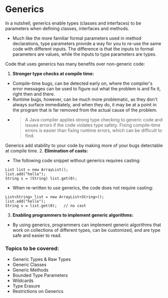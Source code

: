 # Generics
In a nutshell, generics enable types (classes and interfaces) to be parameters when defining classes, interfaces and methods. 
- Much like the more familiar formal parameters used in method declarations, type parameters provide a way for you to re-use the same code with different inputs. The difference is that the inputs to formal parameters are values, while the inputs to type parameters are types.

Code that uses generics has many benefits over non-generic code:

1. **Stronger type checks at compile time:**
- Compile-time bugs, can be detected early on, where the compiler's error messages can be used to figure out what the problem is and fix it, right then and there. 
- Runtime bugs, however, can be much more problematic, as they don't always surface immediately, and when they do, it may be at a point in the program that is far removed from the actual cause of the problem.
- > A Java compiler applies strong type checking to generic code and issues errors if the code violates type safety. Fixing compile-time errors is easier than fixing runtime errors, which can be difficult to find.

Generics add stability to your code by making more of your bugs detectable at compile time.
2. **Elimination of casts:**
- The following code snippet without generics requires casting:
```
List list = new ArrayList();
list.add("hello");
String s = (String) list.get(0);
```
- When re-written to use generics, the code does not require casting:
```
List<String> list = new ArrayList<String>();
list.add("hello");
String s = list.get(0);   // no cast
```
3. **Enabling programmers to implement generic algorithms:**
- By using generics, programmers can implement generic algorithms that work on collections of different types, can be customized, and are type safe and easier to read.

### Topics to be covered:
- Generic Types & Raw Types
- Generic Classes
- Generic Methods
- Bounded Type Parameters
- Wildcards
- Type Erasure
- Restrictions on Generics